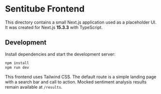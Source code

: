 # Sentitube Frontend

This directory contains a small Next.js application used as a placeholder UI. It was created for Next.js **15.3.3** with TypeScript.

## Development

Install dependencies and start the development server:

```bash
npm install
npm run dev
```

This frontend uses Tailwind CSS. The default route is a simple landing page with
a search bar and call to action. Mocked sentiment analysis results remain
available at `/results`.

